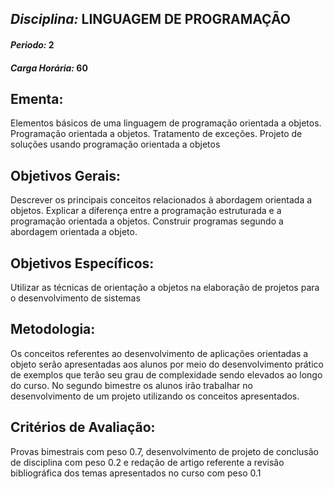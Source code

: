 ## *Disciplina:* LINGUAGEM DE PROGRAMAÇÃO
#### *Periodo:* 2
#### *Carga Horária:* 60
 
## Ementa:
Elementos básicos de uma linguagem de programação orientada a objetos. Programação orientada a objetos. Tratamento de exceções. Projeto de soluções usando programação orientada a objetos
 
## Objetivos Gerais:
Descrever os principais conceitos relacionados à abordagem orientada a objetos. Explicar a diferença entre a programação estruturada e a programação orientada a objetos. Construir programas segundo a abordagem orientada a objeto.
 
## Objetivos Específicos:
Utilizar as técnicas de orientação a objetos na elaboração de projetos para o desenvolvimento de sistemas
 
## Metodologia:
Os conceitos referentes ao desenvolvimento de aplicações orientadas a objeto serão apresentadas aos alunos por meio do desenvolvimento prático de exemplos que terão seu grau de complexidade sendo elevados ao longo do curso. No segundo bimestre os alunos irão trabalhar no desenvolvimento de um projeto utilizando os conceitos apresentados.
 
## Critérios de Avaliação:
Provas bimestrais com peso 0.7, desenvolvimento de projeto de conclusão de disciplina com peso 0.2 e redação de artigo referente a revisão bibliográfica dos temas apresentados no curso com peso 0.1